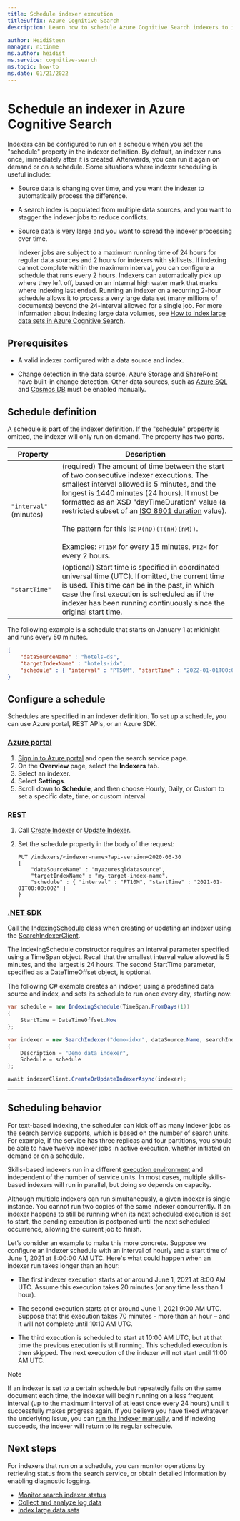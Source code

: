 ```yaml
---
title: Schedule indexer execution
titleSuffix: Azure Cognitive Search
description: Learn how to schedule Azure Cognitive Search indexers to index content at specific intervals, or at specific dates and times.

author: HeidiSteen
manager: nitinme
ms.author: heidist
ms.service: cognitive-search
ms.topic: how-to
ms.date: 01/21/2022
---
```


# Schedule an indexer in Azure Cognitive Search

Indexers can be configured to run on a schedule when you set the "schedule" property in the indexer definition. By default, an indexer runs once, immediately after it is created. Afterwards, you can run it again on demand or on a schedule. Some situations where indexer scheduling is useful include:

+ Source data is changing over time, and you want the indexer to automatically process the difference.

+ A search index is populated from multiple data sources, and you want to stagger the indexer jobs to reduce conflicts.

+ Source data is very large and you want to spread the indexer processing over time. 

  Indexer jobs are subject to a maximum running time of 24 hours for regular data sources and 2 hours for indexers with skillsets. If indexing cannot complete within the maximum interval, you can configure a schedule that runs every 2 hours. Indexers can automatically pick up where they left off, based on an internal high water mark that marks where indexing last ended. Running an indexer on a recurring 2-hour schedule allows it to process a very large data set (many millions of documents) beyond the 24-interval allowed for a single job. For more information about indexing large data volumes, see [How to index large data sets in Azure Cognitive Search](search-howto-large-index.md).

## Prerequisites

+ A valid indexer configured with a data source and index.

+ Change detection in the data source. Azure Storage and SharePoint have built-in change detection. Other data sources, such as [Azure SQL](search-howto-connecting-azure-sql-database-to-azure-search-using-indexers.md) and [Cosmos DB](search-howto-index-cosmosdb.md) must be enabled manually.

## Schedule definition

A schedule is part of the indexer definition. If the "schedule" property is omitted, the indexer will only run on demand. The property has two parts.

| Property | Description |
|----------|-------------|
| `"interval"` (minutes) | (required) The amount of time between the start of two consecutive indexer executions. The smallest interval allowed is 5 minutes, and the longest is 1440 minutes (24 hours). It must be formatted as an XSD "dayTimeDuration" value (a restricted subset of an [ISO 8601 duration](https://www.w3.org/TR/xmlschema11-2/#dayTimeDuration) value). </br></br>The pattern for this is: `P(nD)(T(nH)(nM))`. </br></br>Examples: `PT15M` for every 15 minutes, `PT2H` for every 2 hours.|
| `"startTime"` | (optional) Start time is specified in coordinated universal time (UTC). If omitted, the current time is used. This time can be in the past, in which case the first execution is scheduled as if the indexer has been running continuously since the original start time.|

The following example is a schedule that starts on January 1 at midnight and runs every 50 minutes.

```json
{
    "dataSourceName" : "hotels-ds",
    "targetIndexName" : "hotels-idx",
    "schedule" : { "interval" : "PT50M", "startTime" : "2022-01-01T00:00:00Z" }
}
```

## Configure a schedule

Schedules are specified in an indexer definition. To set up a schedule, you can use Azure portal, REST APIs, or an Azure SDK.

### [**Azure portal**](#tab/portal)

1. [Sign in to Azure portal](https://portal.azure.com) and open the search service page.
1. On the **Overview** page, select the **Indexers** tab.
1. Select an indexer.
1. Select **Settings**.
1. Scroll down to **Schedule**, and then choose Hourly, Daily, or Custom to set a specific date, time, or custom interval.

### [**REST**](#tab/rest)

1. Call [Create Indexer](/rest/api/searchservice/create-indexer) or [Update Indexer](/rest/api/searchservice/update-indexer).

1. Set the schedule property in the body of the request:

    ```http
    PUT /indexers/<indexer-name>?api-version=2020-06-30
    {
        "dataSourceName" : "myazuresqldatasource",
        "targetIndexName" : "my-target-index-name",
        "schedule" : { "interval" : "PT10M", "startTime" : "2021-01-01T00:00:00Z" }
    }
    ```

### [**.NET SDK**](#tab/csharp)

Call the [IndexingSchedule](/dotnet/api/azure.search.documents.indexes.models.indexingschedule) class when creating or updating an indexer using the [SearchIndexerClient](/dotnet/api/azure.search.documents.indexes.searchindexerclient). 

The IndexingSchedule constructor requires an interval parameter specified using a TimeSpan object. Recall that the smallest interval value allowed is 5 minutes, and the largest is 24 hours. The second StartTime parameter, specified as a DateTimeOffset object, is optional.

The following C# example creates an indexer, using a predefined data source and index, and sets its schedule to run once every day, starting now:

```csharp
var schedule = new IndexingSchedule(TimeSpan.FromDays(1))
{
    StartTime = DateTimeOffset.Now
};

var indexer = new SearchIndexer("demo-idxr", dataSource.Name, searchIndex.Name)
{
    Description = "Demo data indexer",
    Schedule = schedule
};

await indexerClient.CreateOrUpdateIndexerAsync(indexer);
```

---

## Scheduling behavior

For text-based indexing, the scheduler can kick off as many indexer jobs as the search service supports, which is based on the number of search units. For example, if the service has three replicas and four partitions, you should be able to have twelve indexer jobs in active execution, whether initiated on demand or on a schedule.

Skills-based indexers run in a different [execution environment](search-howto-run-reset-indexers.md#indexer-execution) and independent of the number of service units. In most cases, multiple skills-based indexers will run in parallel, but doing so depends on capacity.

Although multiple indexers can run simultaneously, a given indexer is single instance. You cannot run two copies of the same indexer concurrently. If an indexer happens to still be running when its next scheduled execution is set to start, the pending execution is postponed until the next scheduled occurrence, allowing the current job to finish.

Let’s consider an example to make this more concrete. Suppose we configure an indexer schedule with an interval of hourly and a start time of June 1, 2021 at 8:00:00 AM UTC. Here's what could happen when an indexer run takes longer than an hour:

+ The first indexer execution starts at or around June 1, 2021 at 8:00 AM UTC. Assume this execution takes 20 minutes (or any time less than 1 hour).

+ The second execution starts at or around June 1, 2021 9:00 AM UTC. Suppose that this execution takes 70 minutes - more than an hour – and it will not complete until 10:10 AM UTC.

+ The third execution is scheduled to start at 10:00 AM UTC, but at that time the previous execution is still running. This scheduled execution is then skipped. The next execution of the indexer will not start until 11:00 AM UTC.

> [!NOTE]
> If an indexer is set to a certain schedule but repeatedly fails on the same document each time, the indexer will begin running on a less frequent interval (up to the maximum interval of at least once every 24 hours) until it successfully makes progress again. If you believe you have fixed whatever the underlying issue, you can [run the indexer manually](search-howto-run-reset-indexers.md), and if indexing succeeds, the indexer will return to its regular schedule.

## Next steps

For indexers that run on a schedule, you can monitor operations by retrieving status from the search service, or obtain detailed information by enabling diagnostic logging.

+ [Monitor search indexer status](search-howto-monitor-indexers.md)
+ [Collect and analyze log data](monitor-azure-cognitive-search.md)
+ [Index large data sets](search-howto-large-index.md)